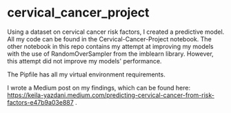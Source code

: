 # cervical_cancer_project

Using a dataset on cervical cancer risk factors, I created a predictive model. All my code can be found in the Cervical-Cancer-Project notebook. The other notebook in this repo contains my attempt at improving my models with the use of RandomOverSampler from the imblearn library. However, this attempt did not improve my models' performance.

The Pipfile has all my virtual environment requirements.

I wrote a Medium post on my findings, which can be found here: https://keila-yazdani.medium.com/predicting-cervical-cancer-from-risk-factors-e47b9a03e887 . 